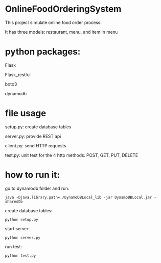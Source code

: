 OnlineFoodOrderingSystem
====

This project simulate online food order process.

It has three models: restaurant, menu, and item in menu

# python packages:

Flask

Flask_restful

boto3

dynamodb

# file usage
setup.py: create database tables

server.py: provide REST api

client.py: send HTTP requests

test.py: unit test for the 4 http methods: POST, GET, PUT, DELETE

# how to run it:

go to dynamodb folder and run:

```java -Djava.library.path=./DynamoDBLocal_lib -jar DynamoDBLocal.jar -sharedDb```

create database tables:

```python setup.py```

start server:

```python server.py```

run test:

```python test.py```


